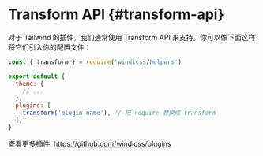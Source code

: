 # Transform API {#transform-api}

对于 Tailwind 的插件，我们通常使用 Transform API 来支持。你可以像下面这样将它们引入你的配置文件：

```js windi.config.js
const { transform } = require('windicss/helpers')

export default {
  theme: {
    // ...
  },
  plugins: [
    transform('plugin-name'), // 把 require 替换成 transform
  ],
}
```

查看更多插件: https://github.com/windicss/plugins
